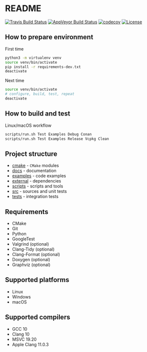 # README

[![Travis Build Status](https://travis-ci.com/cppforliving/cmake-template.svg?branch=master)](https://travis-ci.com/cppforliving/cmake-template)
[![AppVeyor Build Status](https://ci.appveyor.com/api/projects/status/github/cppforliving/cmake-template?branch=master&svg=true)](https://ci.appveyor.com/project/cppforliving/cmake-template)
[![codecov](https://codecov.io/gh/cppforliving/cmake-template/branch/master/graph/badge.svg)](https://codecov.io/gh/cppforliving/cmake-template)
[![License](https://img.shields.io/github/license/cppforliving/cmake-template.svg)](./LICENSE)

## How to prepare environment

First time

```sh
python3 -m virtualenv venv
source venv/bin/activate
pip install -r requirements-dev.txt
deactivate
```

Next time

```sh
source venv/bin/activate
# configure, build, test, repeat
deactivate
```

## How to build and test

Linux/macOS workflow

```sh
scripts/run.sh Test Examples Debug Conan
scripts/run.sh Test Examples Release Vcpkg Clean
```

## Project structure

- [cmake](./cmake) - `CMake` modules
- [docs](./docs) - documentation
- [examples](./examples) - code examples
- [external](./external) - dependencies
- [scripts](./scripts) - scripts and tools
- [src](./src) - sources and unit tests
- [tests](./tests) - integration tests

## Requirements

- CMake
- Git
- Python
- GoogleTest
- Valgrind (optional)
- Clang-Tidy (optional)
- Clang-Format (optional)
- Doxygen (optional)
- Graphviz (optional)

## Supported platforms

- Linux
- Windows
- macOS

## Supported compilers

- GCC 10
- Clang 10
- MSVC 19.20
- Apple Clang 11.0.3
